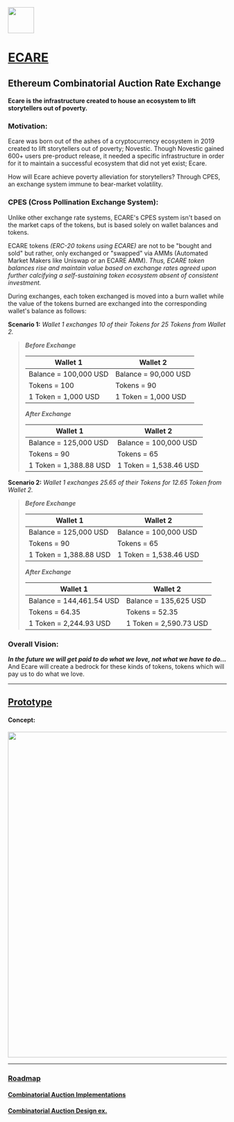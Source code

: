 <img src="https://github.com/Ecare-Exchange/infrastructure/blob/main/assets/EcareIcon.png" width="60px">

# [ECARE](https://ecare.exchange)

## Ethereum Combinatorial Auction Rate Exchange

#### Ecare is the infrastructure created to house an ecosystem to lift storytellers out of poverty.

### Motivation:

Ecare was born out of the ashes of a cryptocurrency ecosystem in 2019 created to lift storytellers out of poverty; Novestic. Though Novestic gained 600+ users pre-product release, it needed a specific infrastructure in order for it to maintain a successful ecosystem that did not yet exist; Ecare.

How will Ecare achieve poverty alleviation for storytellers? Through CPES, an exchange system immune to bear-market volatility.

### CPES (Cross Pollination Exchange System):

Unlike other exchange rate systems, ECARE's CPES system isn't based on the market caps of the tokens, but is based solely on wallet balances and tokens. 

ECARE tokens *(ERC-20 tokens using ECARE)* are not to be "bought and sold" but rather, only exchanged or "swapped" via AMMs (Automated Market Makers like Uniswap or an ECARE AMM). *Thus, ECARE token balances rise and maintain value based on exchange rates agreed upon further calcifying a self-sustaining token ecosystem absent of consistent investment.*

During exchanges, each token exchanged is moved into a burn wallet while the value of the tokens burned are exchanged into the corresponding wallet's balance as follows:

**Scenario 1:** *Wallet 1 exchanges 10 of their Tokens for 25 Tokens from Wallet 2.*

> ***Before Exchange***
> 
> | Wallet 1                      | Wallet 2                      |
> | ----------------------------- | ----------------------------- |
> | Balance = 100,000 USD         | Balance = 90,000 USD          |
> | Tokens = 100                  | Tokens = 90                   |
> | 1 Token = 1,000 USD           | 1 Token = 1,000 USD           |
> 
> ***After Exchange***
> 
> | Wallet 1                      | Wallet 2                      |
> | ----------------------------  | ----------------------------- |
> | Balance = 125,000 USD         | Balance = 100,000 USD         |
> | Tokens = 90                   | Tokens = 65                   |
> | 1 Token = 1,388.88 USD        | 1 Token = 1,538.46 USD        |

**Scenario 2:** *Wallet 1 exchanges 25.65 of their Tokens for 12.65 Token from Wallet 2.*

> ***Before Exchange***
> 
> | Wallet 1                      | Wallet 2                      |
> | ----------------------------  | ----------------------------- |
> | Balance = 125,000 USD         | Balance = 100,000 USD         |
> | Tokens = 90                   | Tokens = 65                   |
> | 1 Token = 1,388.88 USD        | 1 Token = 1,538.46 USD        |
> 
> ***After Exchange***
> 
> | Wallet 1                      | Wallet 2                      |
> | ----------------------------  | ----------------------------- |
> | Balance = 144,461.54 USD      | Balance = 135,625 USD         |
> | Tokens = 64.35                | Tokens = 52.35                |
> | 1 Token = 2,244.93 USD        | 1 Token = 2,590.73 USD        |

### Overall Vision:

***In the future we will get paid to do what we love, not what we have to do...*** And Ecare will create a bedrock for these kinds of tokens, tokens which will pay us to do what we love.

------------------------------------------------------------------------------------------

## [Prototype](https://ecare.exchange/prototype)

#### Concept: 
<img src="https://github.com/jeyakatsa/monalisa/blob/main/MVP/prototypeConcept/PrototypeConceptHome(First-Draft).jpg" width="750px">

--------------------------------------------------

### [Roadmap](https://ecare.exchange/roadmap)

#### [Combinatorial Auction Implementations](https://www.sciencedirect.com/topics/computer-science/combinatorial-auction)

#### [Combinatorial Auction Design ex.](https://www.jstor.org/stable/4133996)

